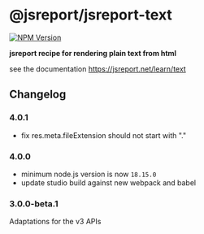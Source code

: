 # @jsreport/jsreport-text
[![NPM Version](http://img.shields.io/npm/v/@jsreport/jsreport-text.svg?style=flat-square)](https://npmjs.com/package/@jsreport/jsreport-text)

**jsreport recipe for rendering plain text from html**

see the documentation https://jsreport.net/learn/text

## Changelog

### 4.0.1

- fix res.meta.fileExtension should not start with "."

### 4.0.0

- minimum node.js version is now `18.15.0`
- update studio build against new webpack and babel

### 3.0.0-beta.1

Adaptations for the v3 APIs
